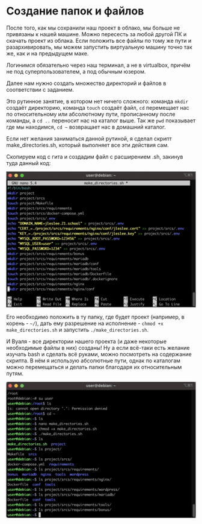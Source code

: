 # Создание папок и файлов

После того, как мы сохранили наш проект в облако, мы больше не привязаны к нашей машине. Можно пересесть за любой другой ПК и скачать проект из облака. Если положить все файлы по тому же пути и разархивировать, мы можем запустить виртуальную машину точно так же, как и на предыдущем маке.

Логинимся обязательно через наш терминал, а не в virtualbox, причём не под суперпользователем, а под обычным юзером.

Далее нам нужно создать множество директорий и файлов в соответствии с заданием.

Это рутинное занятие, в котором нет ничего сложного: команда ```mkdir``` создаёт директорию, команда ```touch``` создаёт файл, ```cd``` перемещает нас по относительному или абсолютному пути, прописанному после команды, а ```cd ..``` переносит нас на каталог выше. Так же ``pwd`` показывает где мы находимся, ``cd ~`` возвращает нас в домашний каталог.

Если нет желания заниматься данной рутиной, я сделал скрипт make_directories.sh, который выполняет все эти действия сам.

Скопируем код с гита и создадим файл с расширением .sh, закинув туда данный код:

![Создание папок](media/create_folders/make_script.png)

Его необходимо положить в ту папку, где будет проект (например, в корень - ``~/``), дать ему разрешение на исполнение - ``chmod +x make_directories.sh`` и запустить ``./make_directories.sh``.

И Вуаля - все директории нашего проекта (и даже некоторые необходимые файлы в них) созданы! Ну а если всё-таки есть желание изучать bash и сделать всё руками, можно посмотреть на содержание скрипта. В нём я использую абсолютные пути, однак по каталогам можно перемещаться и делать папки благодаря их относительным путям.

![Создание папок](media/create_folders/run_script.png)